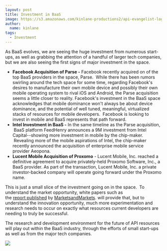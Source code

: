 ```yaml
---
layout: post
title: Investment in BaaS
image: https://s3.amazonaws.com/kinlane-productions2/api-evangelist-logos/api-evangelist-butterfly-vertical.png
author:
  name: kinlane
tags:
  - Investment
---
```

As BaaS evolves, we are seeing the huge investment from numerous start-ups, as well as grabbing the attention of a handful of larger tech companies, but we are also seeing the first signs of major investment in the space.  

*   **Facebook Acquisition of Parse -** Facebook recently acquired on of the top BaaS providers in the space, Parse.  While there has been rumors swirling around the tech space for some time, regarding Facebook's desires to manufacture their own mobile device and possibly their own mobile operating system to rival iOS and Android, the Parse acquisition seems a little closer to reality. Facebook's investment in the BaaS space acknowledges that mobile dominance won't always be about device dominance, and the potential of well tuned, meaningful, virtualized stacks of resources for mobile developers.  Facebook is looking to invest in mobile and BaaS represents that path forward.  
*   **Intel Investment in BaaS -** In the same timeline as the Parse acquisition,  BaaS platform FeedHenry announces a 9M investment from Intel Capital--showing more investment in mobile by the chip-maker.  Revealing more of the mobile aspirations of Intel, the chip-maker recently announced the acquisition of enterprise mobile service provider Aeopona. 
*   **Lucent Mobile Acquisition of Proxomo** \- Lucent Mobile, Inc. reached a definitive agreement to acquire privately-held Proxomo Software, Inc., a BaaS provider. As part of the transaction, Lucent Mobile, Inc. a private investor-backed company will operate going forward under the Proxomo name.

This is just a small slice of the investment going on in the space.  To understand the market opportunity, white papers such as the [report published](http://www.marketsandmarkets.com/PressReleases/baas.asp) by [MarketsandMarkets](http://www.marketsandmarkets.com/). will provide that, but to understand the innovation opportunity, much more experimentation and research needs to occur on exactly what resources current developers are needing to truly be successful.

The research and development environment for the future of API resources will play out within the BaaS industry, through the efforts of small start-ups as well as from the major tech companies.

![](https://s3.amazonaws.com/kinlane-productions2/api-evangelist/facebook/facebook-parse.png)